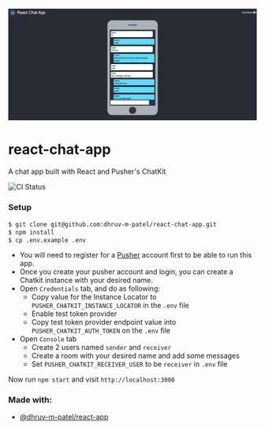 ![Preview](https://github.com/dhruv-m-patel/react-chat-app/blob/master/React_Chat_App_Preview.png)

# react-chat-app

A chat app built with React and Pusher's ChatKit

![CI Status](https://github.com/dhruv-m-patel/react-chat-app/workflows/Continuous%20Integration/badge.svg)

### Setup

```
$ git clone git@github.com:dhruv-m-patel/react-chat-app.git
$ npm install
$ cp .env.example .env
```

- You will need to register for a [Pusher](https://dash.pusher.com/) account first to be able to run this app.
- Once you create your pusher account and login, you can create a Chatkit instance with your desired name.
- Open `Credentials` tab, and do as following:
  - Copy value for the Instance Locator to `PUSHER_CHATKIT_INSTANCE_LOCATOR` in the `.env` file
  - Enable test token provider
  - Copy test token provider endpoint value into `PUSHER_CHATKIT_AUTH_TOKEN` on the `.env` file
- Open `Console` tab
  - Create 2 users named `sender` and `receiver`
  - Create a room with your desired name and add some messages
  - Set `PUSHER_CHATKIT_RECEIVER_USER` to be `receiver` in `.env` file

Now run `npm start` and visit `http://localhost:3000`

### Made with:

- [@dhruv-m-patel/react-app](https://github.com/dhruv-m-patel/react-app)
